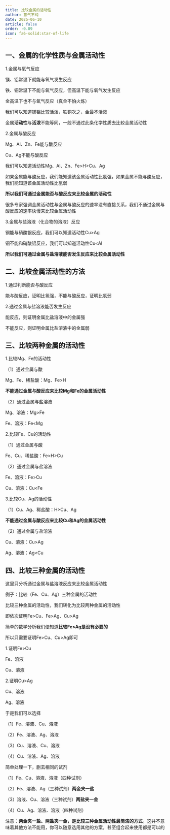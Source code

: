 ```yaml
---
title: 比较金属的活动性
author: 氢气不纯
date: 2025-06-10
article: false
order: -0.89
icon: fa6-solid:star-of-life
---
```


## 一、金属的化学性质与金属活动性

1.金属与氧气反应

镁、铝常温下就能与氧气发生反应

铁、铜常温下不能与氧气反应，但高温下能与氧气发生反应

金高温下也不与氧气反应（真金不怕火炼）

我们可以知道镁铝比较活泼，铁铜次之，金最不活泼

金属**活动性**与**活泼**不能等同，一般不通过此条化学性质去比较金属活动性

2.金属与酸反应	

Mg、Al、Zn、Fe能与酸反应

Cu、Ag不能与酸反应

我们可以知道活动性Mg、Al、Zn、Fe\>H\>Cu、Ag

如果金属能与酸反应，我们能知道该金属活动性比氢强，如果金属不能与酸反应，我们能知道该金属活动性比氢弱

**所以我们可通过金属能否与酸反应来比较金属的活动性**

很多专家强调金属活动性与金属与酸反应的速率没有直接关系，我们不通过金属与酸反应的速率快慢来比较金属活动性

3.金属与盐溶液（化合物的溶液）反应

铜能与硝酸银反应，我们可以知道活动性Cu\>Ag

铜不能和硝酸铝反应，我们可以知道活动性Cu\<Al

**所以我们可通过金属与盐溶液能否发生反应来比较金属活动性**

## 二、比较金属活动性的方法	

1.通过判断能否与酸反应

能与酸反应，证明比氢强，不能与酸反应，证明比氢弱

2.通过金属与盐溶液能否发生反应

能反应，则证明金属比盐溶液中的金属强

不能反应，则证明金属比盐溶液中的金属弱

## 三、比较两种金属的活动性

1.比较Mg、Fe的活动性

（1）通过金属与酸

Mg、Fe、稀盐酸：Mg、Fe\>H

**不能通过金属与酸反应来比较Mg和Fe的金属活动性**

（2）通过金属与盐溶液

Mg、溶液：Mg\>Fe

Fe、溶液：Fe\<Mg

2.比较Fe、Cu的活动性

（1）通过金属与酸	

Fe、Cu、稀盐酸：Fe\>H\>Cu

（2）通过金属与盐溶液

Fe、溶液：Fe\>Cu

Cu、溶液：Cu\<Fe

3.比较Cu、Ag的活动性

（1）Cu、Ag、稀盐酸：H>Cu、Ag

**不能通过金属与酸反应来比较Cu和Ag的金属活动性**

（2）通过金属与盐溶液

Cu、溶液：Cu\>Ag

Ag、溶液：Ag\<Cu

## 四、比较三种金属的活动性

这里只分析通过金属与盐溶液反应来比较金属活动性

例子：比较（Fe、Cu、Ag）三种金属的活动性

比较三种金属的活动性，我们转化为比较两种金属的活动性

即依次证明Fe\>Cu、Fe\>Ag、Cu\>Ag

简单的数学分析我们便知道**比较Fe&gt;Ag是没有必要的**

所以只需要证明Fe\>Cu、Cu\>Ag即可

1.证明Fe\>Cu

Fe、溶液

Cu、溶液

2.证明Cu\>Ag

Cu、溶液

Ag、溶液

于是我们可以选择	

（1）Fe、溶液、Cu、溶液

（2）Fe、溶液、Ag、溶液

（3）Cu、溶液、Cu、溶液

（4）Cu、溶液、Ag、溶液

简单处理一下，删去相同的试剂

（1）Fe、Cu、溶液、溶液（四种试剂）

（2）Fe、溶液、Ag（三种试剂）**两金夹一盐**

（3）溶液、Cu、溶液（三种试剂）**两盐夹一金**

（4）Cu、Ag、溶液、溶液（四种试剂）

注意：**两金夹一盐、两盐夹一金，是比较三种金属活动性最简洁的方式**。这并不意味着其他方法不能用，你可以随意选用其他的方案，甚至组合起来使用都是可以的

‍
